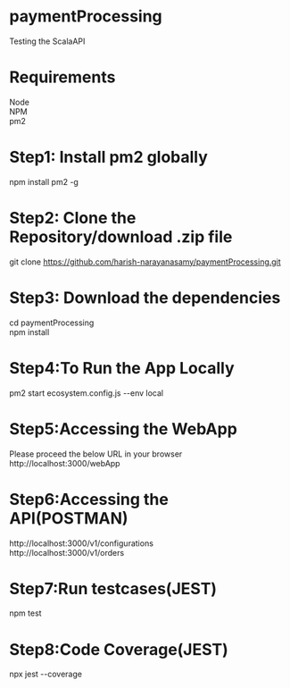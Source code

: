 # paymentProcessing

Testing the ScalaAPI

# Requirements

Node<br />
NPM<br />
pm2<br />

# Step1: Install pm2 globally

npm install pm2 -g

# Step2: Clone the Repository/download .zip file

git clone https://github.com/harish-narayanasamy/paymentProcessing.git

# Step3: Download the dependencies

cd paymentProcessing<br />
npm install

# Step4:To Run the App Locally

pm2 start ecosystem.config.js --env local

# Step5:Accessing the WebApp

Please proceed the below URL in your browser
http://localhost:3000/webApp

# Step6:Accessing the API(POSTMAN)

http://localhost:3000/v1/configurations<br />
http://localhost:3000/v1/orders

# Step7:Run testcases(JEST)

npm test

# Step8:Code Coverage(JEST)

npx jest --coverage
